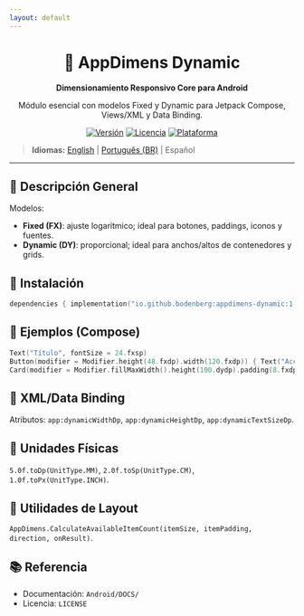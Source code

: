 ```yaml
---
layout: default
---
```


<div align="center">
    <h1>📐 AppDimens Dynamic</h1>
    <p><strong>Dimensionamiento Responsivo Core para Android</strong></p>
    <p>Módulo esencial con modelos Fixed y Dynamic para Jetpack Compose, Views/XML y Data Binding.</p>

[![Versión](https://img.shields.io/badge/version-1.1.0-blue.svg)](https://github.com/bodenberg/appdimens/releases)
[![Licencia](https://img.shields.io/badge/license-Apache%202.0-green.svg)](../../../LICENSE)
[![Plataforma](https://img.shields.io/badge/platform-Android%2021+-orange.svg)](https://developer.android.com/)
</div>

> **Idiomas:** [English](../../../../Android/appdimens_dynamic/README.md) | [Português (BR)](../../pt-BR/Android/appdimens_dynamic/README.md) | Español

---

## 🎯 Descripción General

Modelos:
- **Fixed (FX)**: ajuste logarítmico; ideal para botones, paddings, iconos y fuentes.
- **Dynamic (DY)**: proporcional; ideal para anchos/altos de contenedores y grids.

## 🚀 Instalación
```kotlin
dependencies { implementation("io.github.bodenberg:appdimens-dynamic:1.1.0") }
```

## 🎨 Ejemplos (Compose)
```kotlin
Text("Título", fontSize = 24.fxsp)
Button(modifier = Modifier.height(48.fxdp).width(120.fxdp)) { Text("Acción") }
Card(modifier = Modifier.fillMaxWidth().height(100.dydp).padding(8.fxdp)) { /* ... */ }
```

## 📄 XML/Data Binding
Atributos: `app:dynamicWidthDp`, `app:dynamicHeightDp`, `app:dynamicTextSizeDp`.

## 📏 Unidades Físicas
`5.0f.toDp(UnitType.MM)`, `2.0f.toSp(UnitType.CM)`, `1.0f.toPx(UnitType.INCH)`.

## 🧮 Utilidades de Layout
`AppDimens.CalculateAvailableItemCount(itemSize, itemPadding, direction, onResult)`.

## 📚 Referencia
- Documentación: `Android/DOCS/`
- Licencia: `LICENSE`
